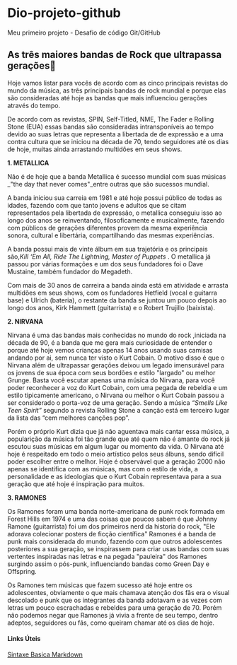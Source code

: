 # Dio-projeto-github
   Meu primeiro  projeto - Desafio de código Git/GitHub



##  As três maiores bandas de Rock que ultrapassa gerações:guitar:



 Hoje vamos listar para vocês de acordo com as cinco principais revistas do mundo da música, as três principais bandas de rock mundial e porque elas são consideradas até hoje as bandas que mais influenciou gerações através do tempo. 

De acordo com as revistas, SPIN, Self-Titled, NME, The Fader e Rolling Stone (EUA) essas bandas são consideradas intransponíveis ao tempo devido ao suas letras que representa a libertada de de expressão e a uma contra cultura que se iniciou na década de 70, tendo seguidores até os dias de hoje, muitas ainda arrastando multidões em seus shows. 



**1. METALLICA**

Não é de hoje que a banda Metallica é sucesso mundial com suas músicas _"the day that never comes"_entre outras que são sucessos mundial. 

A banda iniciou sua carreia em 1981 e até hoje possui público de todas as idades, fazendo com que tanto jovens e adultos que se citam representados pela libertada de expressão, o metallica conseguiu isso ao longo dos anos se reinventando, filosoficamente e musicalmente, fazendo com públicos de gerações diferentes  provem da mesma experiência sonora, cultural e libertária, compartilhando das mesmas experiências.

A banda possui mais de vinte álbum em sua trajetória e os principais são,_Kill ‘Em All, Ride The Lightning, Master of Puppets_ . O metallica já passou por várias formações e um dos seus fundadores foi o Dave Mustaine, também fundador do Megadeth. 

Com mais de 30 anos de carreira a banda ainda está em atividade e arrasta multidões em seus shows, com os fundadores Hetfield (vocal e guitarra base) e Ulrich (bateria), o restante da banda se juntou um pouco depois ao longo dos anos, Kirk Hammett  (guitarrista) e o Robert Trujillo (baixista). 



**2. NIRVANA**

Nirvana é uma das bandas mais conhecidas no mundo do rock ,iniciada na década de 90, é a banda que me gera mais curiosidade de entender o porque até hoje vemos crianças apenas 14 anos usando suas camisas andando por ai, sem nunca ter visto o Kurt Cobain. 
O motivo disso é que o Nirvana além de ultrapassar gerações deixou um legado imensurável para os jovens de sua época com seus bordões e estilo "largado" ou melhor Grunge. Basta você escutar apenas uma música do Nirvana, para você poder reconhecer a voz do Kurt Cobain, com uma pegada de rebeldia e um estilo tipicamente americano, o Nirvana ou melhor o Kurt Cobain passou a ser considerado o porta-voz de uma geração. Sendo a música _“Smells Like Teen Spirit”_ segundo a revista Rolling Stone a canção está em terceiro lugar da lista das “cem melhores canções pop”.

Porém o próprio Kurt dizia que já não aguentava mais cantar essa música, a popularição da música foi tão grande que até quem não é amante do rock já escutou suas músicas em algum lugar ou momento da vida. O Nirvana até hoje é respeitado em todo o meio artístico pelos seus álbuns, sendo difícil poder escolher entre o melhor. Hoje é observável que a geração 2000 não apenas se identifica com as músicas, mas com o estilo de vida, a personalidade e as ideologias que o  Kurt Cobain representava para a sua geração que até hoje é inspiração para muitos. 





**3. RAMONES**

Os Ramones foram uma banda norte-americana de punk rock formada em Forest Hills em 1974 e uma das coisas que poucos sabem é que Johnny Ramone (guitarrista) foi um dos primeiros nerd da historia do rock, "Ele adorava colecionar posters de ficção científica" Ramones é a banda de punk mais considerada do mundo, fazendo com que outros adolescentes posteriores a sua geração, se inspirassem para criar usas bandas com suas vertentes inspiradas nas letras e na pegada "pauleira" dos Ramones surgindo assim o pós-punk, influenciando bandas como Green Day e Offspring.

Os Ramones tem músicas que fazem sucesso até hoje entre os adolescentes, obviamente o que mais chamava atenção dos fãs era o visual descolado e punk que os integrantes da banda adotavam e as vezes com letras um pouco escrachadas e rebeldes para uma geração de 70. Porém não podemos negar que Ramones já vivia a frente de seu tempo, dentro adeptos, seguidores ou fãs, como queiram chamar até os dias de hoje.   















#### Links Úteis

[Sintaxe Basica  Markdown ](https://www.markdownguide.org/basic-syntax/)




